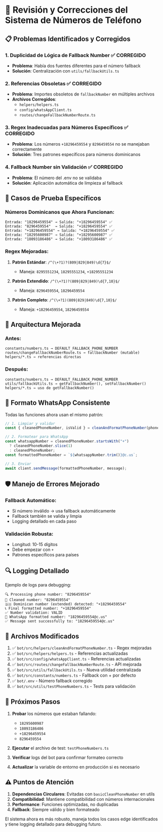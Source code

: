 # 🔧 Revisión y Correcciones del Sistema de Números de Teléfono

## 📋 **Problemas Identificados y Corregidos**

### 1. **Duplicidad de Lógica de Fallback Number** ✅ CORREGIDO
- **Problema**: Había dos fuentes diferentes para el número fallback
- **Solución**: Centralización con `utils/fallbackUtils.ts`

### 2. **Referencias Obsoletas** ✅ CORREGIDO
- **Problema**: Importes obsoletos de `fallbackNumber` en múltiples archivos
- **Archivos Corregidos**:
  - `helpers/helpers.ts`
  - `config/whatsAppClient.ts`
  - `routes/changeFallbackNumberRoute.ts`

### 3. **Regex Inadecuadas para Números Específicos** ✅ CORREGIDO
- **Problema**: Los números `+18296459554` y `8296459554` no se manejaban correctamente
- **Solución**: Tres patrones específicos para números dominicanos

### 4. **Fallback Number sin Validación** ✅ CORREGIDO
- **Problema**: El número del .env no se validaba
- **Solución**: Aplicación automática de limpieza al fallback

## 🧪 **Casos de Prueba Específicos**

### Números Dominicanos que Ahora Funcionan:
```
Entrada: "18296459554" → Salida: "+18296459554" ✅
Entrada: "8296459554"  → Salida: "+18296459554" ✅
Entrada: "+18296459554" → Salida: "+18296459554" ✅
Entrada: "18295600987" → Salida: "+18295600987" ✅
Entrada: "18093186486" → Salida: "+18093186486" ✅
```

### Regex Mejoradas:
1. **Patrón Estándar**: `/^(\+?1)?(809|829|849)\d{7}$/`
   - Maneja: `8295551234`, `18295551234`, `+18295551234`

2. **Patrón Extendido**: `/^(\+?1)?(809|829|849)\d{7,10}$/`
   - Maneja: `8296459554`, `18296459554`

3. **Patrón Completo**: `/^(\+?1)(809|829|849)\d{7,10}$/`
   - Maneja: `+18296459554`, `18296459554`

## 🔄 **Arquitectura Mejorada**

### Antes:
```
constants/numbers.ts → DEFAULT_FALLBACK_PHONE_NUMBER
routes/changeFallbackNumberRoute.ts → fallbackNumber (mutable)
helpers/*.ts → referencias directas
```

### Después:
```
constants/numbers.ts → DEFAULT_FALLBACK_PHONE_NUMBER
utils/fallbackUtils.ts → getFallbackNumber(), setFallbackNumber()
helpers/*.ts → uso de getFallbackNumber()
```

## 📱 **Formato WhatsApp Consistente**

Todas las funciones ahora usan el mismo patrón:
```typescript
// 1. Limpiar y validar
const { cleanedPhoneNumber, isValid } = cleanAndFormatPhoneNumber(phoneNumber);

// 2. Formatear para WhatsApp
const whatsappNumber = cleanedPhoneNumber.startsWith("+")
  ? cleanedPhoneNumber.slice(1)
  : cleanedPhoneNumber;
const formattedPhoneNumber = `${whatsappNumber.trim()}@c.us`;

// 3. Enviar
await client.sendMessage(formattedPhoneNumber, message);
```

## 🛡️ **Manejo de Errores Mejorado**

### Fallback Automático:
- Si número inválido → usa fallback automáticamente
- Fallback también se valida y limpia
- Logging detallado en cada paso

### Validación Robusta:
- Longitud: 10-15 dígitos
- Debe empezar con `+`
- Patrones específicos para países

## 🔍 **Logging Detallado**

Ejemplo de logs para debugging:
```
🔍 Processing phone number: "8296459554"
🧹 Cleaned number: "8296459554"
🇩🇴 Dominican number (extended) detected: "+18296459554"
📞 Final formatted number: "+18296459554"
✅ Number validation: VALID
📱 WhatsApp formatted number: "18296459554@c.us"
✅ Message sent successfully to: "18296459554@c.us"
```

## 📄 **Archivos Modificados**

1. ✅ `bot/src/helpers/cleanAndFormatPhoneNumber.ts` - Regex mejoradas
2. ✅ `bot/src/helpers/helpers.ts` - Referencias actualizadas
3. ✅ `bot/src/config/whatsAppClient.ts` - Referencias actualizadas
4. ✅ `bot/src/routes/changeFallbackNumberRoute.ts` - API mejorada
5. ✅ `bot/src/utils/fallbackUtils.ts` - Nueva utilidad centralizada
6. ✅ `bot/src/constants/numbers.ts` - Fallback con + por defecto
7. ✅ `bot/.env` - Número fallback corregido
8. ✅ `bot/src/utils/testPhoneNumbers.ts` - Tests para validación

## 🚀 **Próximos Pasos**

1. **Probar** los números que estaban fallando:
   - `18295600987`
   - `18093186486`
   - `+18296459554`
   - `8296459554`

2. **Ejecutar** el archivo de test: `testPhoneNumbers.ts`

3. **Verificar** logs del bot para confirmar formateo correcto

4. **Actualizar** la variable de entorno en producción si es necesario

## ⚠️ **Puntos de Atención**

1. **Dependencias Circulares**: Evitadas con `basicCleanPhoneNumber` en utils
2. **Compatibilidad**: Mantiene compatibilidad con números internacionales
3. **Performance**: Funciones optimizadas, no duplicadas
4. **Fallback**: Siempre válido y bien formateado

El sistema ahora es más robusto, maneja todos los casos edge identificados y tiene logging detallado para debugging futuro.
